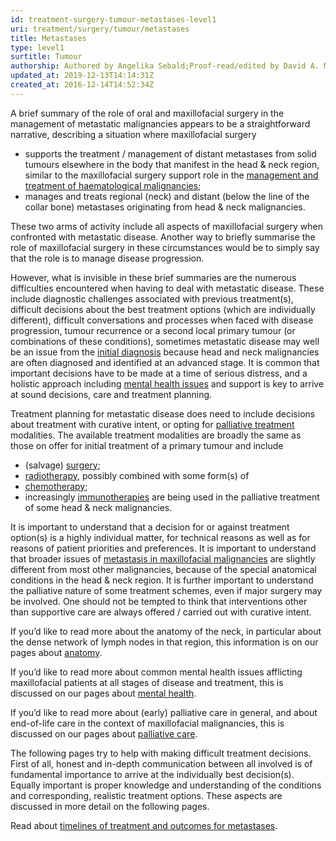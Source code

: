 ```yaml
---
id: treatment-surgery-tumour-metastases-level1
uri: treatment/surgery/tumour/metastases
title: Metastases
type: level1
surtitle: Tumour
authorship: Authored by Angelika Sebald;Proof-read/edited by David A. Mitchell
updated_at: 2019-12-13T14:14:31Z
created_at: 2016-12-14T14:52:34Z
---
```


<p>A brief summary of the role of oral and maxillofacial
    surgery in the management of metastatic malignancies
    appears to be a straightforward narrative, describing a
    situation where maxillofacial surgery</p>
<ul>
    <li>supports the treatment / management of distant
        metastases from solid tumours elsewhere in the body
        that manifest in the head &amp; neck region, similar
        to the maxillofacial surgery support role in the <a href="/treatment/surgery/tumour/blood-malignancy">management
            and treatment of haematological
            malignancies</a>;</li>
    <li>manages and treats regional (neck) and distant
        (below the line of the collar bone) metastases
        originating from head &amp; neck malignancies.</li>
</ul>
<p>These two arms of activity include all aspects of
    maxillofacial surgery when confronted with metastatic
    disease. Another way to briefly summarise the role of
    maxillofacial surgery in these circumstances would be to
    simply say that the role is to manage disease
    progression.</p>
<p>However, what is invisible in these brief summaries are
    the numerous difficulties encountered when having to
    deal with metastatic disease. These include diagnostic
    challenges associated with previous treatment(s),
    difficult decisions about the best treatment options
    (which are individually different), difficult
    conversations and processes when faced with disease
    progression, tumour recurrence or a second local primary
    tumour (or combinations of these conditions), sometimes
    metastatic disease may well be an issue from the <a href="/diagnosis/a-z/cancer/mouth-cancer">initial
        diagnosis</a> because head and neck malignancies are
    often diagnosed and identified at an advanced stage. It
    is common that important decisions have to be made at a
    time of serious distress, and a holistic approach
    including <a href="/help/mental-health/getting-started">mental
        health issues</a> and support is key to arrive at
    sound decisions, care and treatment planning.</p>
<p>Treatment planning for metastatic disease does need to
    include decisions about treatment with curative intent,
    or opting for <a href="/treatment/timelines/palliative-care/more-info">palliative
        treatment</a> modalities. The available treatment
    modalities are broadly the same as those on offer for
    initial treatment of a primary tumour and include</p>
<ul>
    <li>(salvage) <a href="/treatment/surgery">surgery</a>;
    </li>
    <li><a href="/treatment/radiotherapy">radiotherapy</a>,
        possibly combined with some form(s) of</li>
    <li><a href="/treatment/chemotherapy">chemotherapy</a>;
    </li>
    <li>increasingly <a href="/treatment-other-new-developments-immunotherapies-level1">immunotherapies</a>
        are being used in the palliative treatment of some
        head &amp; neck malignancies.</li>
</ul>
<p>It is important to understand that a decision for or
    against treatment option(s) is a highly individual
    matter, for technical reasons as well as for reasons of
    patient priorities and preferences. It is important to
    understand that broader issues of <a href="/diagnosis/a-z/tumour/metastases/more-info">metastasis
        in maxillofacial malignancies</a> are slightly
    different from most other malignancies, because of the
    special anatomical conditions in the head &amp; neck
    region. It is further important to understand the
    palliative nature of some treatment schemes, even if
    major surgery may be involved. One should not be tempted
    to think that interventions other than supportive care
    are always offered / carried out with curative intent.
</p>
<aside>
    <p>If you’d like to read more about the anatomy of the
        neck, in particular about the dense network of lymph
        nodes in that region, this information is on our
        pages about <a href="/diagnosis/anatomy">anatomy</a>.
    </p>
</aside>
<aside>
    <p>If you’d like to read more about common mental health
        issues afflicting maxillofacial patients at all
        stages of disease and treatment, this is discussed
        on our pages about <a href="/help/mental-health/getting-started">mental
            health</a>.</p>
</aside>
<aside>
    <p>If you’d like to read more about (early) palliative
        care in general, and about end-of-life care in the
        context of maxillofacial malignancies, this is
        discussed on our pages about <a href="/treatment/timelines/palliative-care">palliative
            care</a>.</p>
</aside>
<p>The following pages try to help with making difficult
    treatment decisions. First of all, honest and in-depth
    communication between all involved is of fundamental
    importance to arrive at the individually best
    decision(s). Equally important is proper knowledge and
    understanding of the conditions and corresponding,
    realistic treatment options. These aspects are discussed
    in more detail on the following pages.</p>
<aside>
    <p>Read about <a href="/treatment/timelines/tumour/metastases">timelines
            of treatment and outcomes for metastases</a>.
    </p>
</aside>
